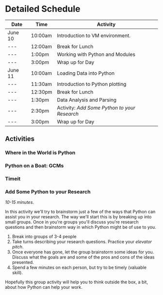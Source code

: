 # Detailed Schedule #

Date | Time | Activity
--- | --- | ---
June 10 | 10:00am | Introduction to VM environment.
--- | 12:00am | Break for Lunch
--- | 1:00pm | Working with Python and Modules
--- | 3:00pm | Wrap up for Day
June 11 | 10:00am | Loading Data into Python
--- | 11:30am | Introduction to Python plotting
--- | 12:30pm | Break for Lunch
--- | 1:30pm | Data Analysis and Parsing
--- | 2:30pm | Activity: _Add Some Python to your Research_
--- | 3:00pm | Wrap up for Day

## Activities ##

### Where in the World is Python ###

### Python on a Boat: GCMs ###

### Timeit ###

### Add Some Python to your Research ###

_10-15 minutes_.

In this activity we'll try to brainstorm just a few of the ways that Python can assist you in your research. The way we'll start this is by breaking up into small groups. Once in you're groups you'll discuss you're research questions and then brainstorm way in which Python might be of use to you.

1. Break into groups of 3-4 people
2. Take turns describing your research questions. Practice your _elevator pitch_.
3. Once everyone has gone, let the group brainstorm some ideas for you. Discuss what the goals are and some of the pros and cons of the ideas presented.
4. Spend a few minutes on each person, but try to be timely (valuable skill).

Hopefully this group activity will help you to think outside the box, a bit, about how Python can help your work.
